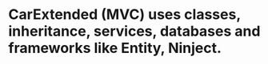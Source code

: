 # CarExtended (MVC) uses classes, inheritance, services, databases and frameworks like Entity, Ninject.

